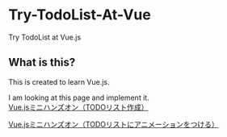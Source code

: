 # Try-TodoList-At-Vue
Try TodoList at Vue.js

## What is this?

This is created to learn Vue.js.

I am looking at this page and implement it.<br>
[Vue.jsミニハンズオン（TODOリスト作成）](https://qiita.com/moonglows76/items/358ef3cd1566c38ece3a)

[Vue.jsミニハンズオン（TODOリストにアニメーションをつける）](https://qiita.com/moonglows76/items/d550f0243319d7111ee3)